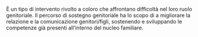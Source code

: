 È un tipo di intervento rivolto a coloro che affrontano difficoltà nel loro ruolo genitoriale. Il percorso di sostegno genitoriale ha lo scopo di a migliorare la relazione e la comunicazione genitori/figli, sostenendo e sviluppando le competenze già presenti all’interno del nucleo familiare.